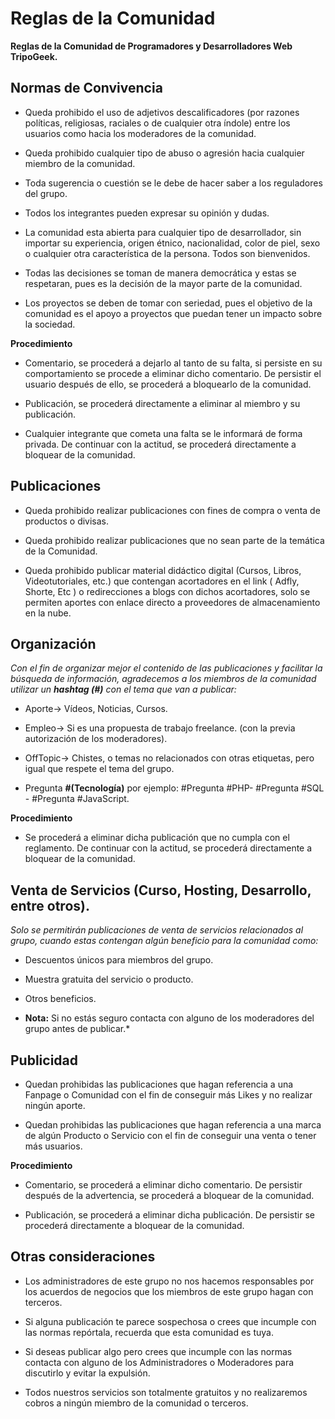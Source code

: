 # Reglas de la Comunidad

**Reglas de la Comunidad de Programadores y Desarrolladores Web TripoGeek.**

## Normas de Convivencia

* Queda prohibido el uso de adjetivos descalificadores (por razones políticas, religiosas, raciales o de cualquier otra índole) entre los usuarios como hacia los moderadores de la comunidad.

* Queda prohibido cualquier tipo de abuso o agresión hacia cualquier miembro de la comunidad.

* Toda sugerencia o cuestión se le debe de hacer saber a los reguladores del grupo.

* Todos los integrantes pueden expresar su opinión y dudas.

* La comunidad esta abierta para cualquier tipo de desarrollador, sin importar su experiencia, origen étnico, nacionalidad, color de piel, sexo o cualquier otra característica de la persona. Todos son bienvenidos.

* Todas las decisiones se toman de manera democrática y estas se respetaran, pues es la decisión de la mayor parte de la comunidad.

* Los proyectos se deben de tomar con seriedad, pues el objetivo de la comunidad es el apoyo a proyectos que puedan tener un impacto sobre la sociedad.

**Procedimiento**

* Comentario, se procederá a dejarlo al tanto de su falta, si persiste en su comportamiento se procede a eliminar dicho comentario. De persistir el usuario después de ello, se procederá a bloquearlo de la comunidad.

* Publicación, se procederá directamente a eliminar al miembro y su publicación.

* Cualquier integrante que cometa una falta se le informará de forma privada. De continuar con la actitud, se procederá directamente a bloquear de la comunidad.


## Publicaciones

* Queda prohibido realizar publicaciones con fines de compra o venta de productos o divisas.

* Queda prohibido realizar publicaciones que no sean parte de la temática de la Comunidad.

* Queda prohibido publicar material didáctico digital (Cursos, Libros, Videotutoriales, etc.) que contengan acortadores en el link ( Adfly, Shorte, Etc ) o redirecciones a blogs con dichos acortadores, solo se permiten aportes con enlace directo a proveedores de almacenamiento en la nube.


## Organización

*Con el fin de organizar mejor el contenido de las publicaciones y facilitar la búsqueda de información, agradecemos a los miembros de la comunidad utilizar un **hashtag (#)** con el tema que van a publicar:*

* Aporte-> Vídeos, Noticias, Cursos.

* Empleo-> Si es una propuesta de trabajo freelance. (con la previa autorización de los moderadores).

* OffTopic-> Chistes, o temas no relacionados con otras etiquetas, pero igual que respete el tema del grupo.

* Pregunta **#(Tecnología)** por ejemplo: #Pregunta #PHP- #Pregunta #SQL - #Pregunta #JavaScript.

**Procedimiento**

* Se procederá a eliminar dicha publicación que no cumpla con el reglamento. De continuar con la actitud, se procederá directamente a bloquear de la comunidad.


## Venta de Servicios (Curso, Hosting, Desarrollo, entre otros).

*Solo se permitirán publicaciones de venta de servicios relacionados al grupo, cuando estas contengan algún beneficio para la comunidad como:*

* Descuentos únicos para miembros del grupo.

* Muestra gratuita del servicio o producto.

* Otros beneficios.

* **Nota:** Si no estás seguro contacta con alguno de los moderadores del grupo antes de publicar.*


## Publicidad

* Quedan prohibidas las publicaciones que hagan referencia a una Fanpage o Comunidad con el fin de conseguir más Likes y no realizar ningún aporte.

* Quedan prohibidas las publicaciones que hagan referencia a una marca de algún Producto o Servicio con el fin de conseguir una venta o tener más usuarios.

**Procedimiento**

* Comentario, se procederá a eliminar dicho comentario. De persistir después de la advertencia, se procederá a bloquear de la comunidad.

* Publicación, se procederá a eliminar dicha publicación. De persistir se procederá directamente a bloquear de la comunidad.


## Otras consideraciones

* Los administradores de este grupo no nos hacemos responsables por los acuerdos de negocios que los miembros de este grupo hagan con terceros.

* Si alguna publicación te parece sospechosa o crees que incumple con las normas repórtala, recuerda que esta comunidad es tuya.

* Si deseas publicar algo pero crees que incumple con las normas contacta con alguno de los Administradores o Moderadores para discutirlo y evitar la expulsión.

* Todos nuestros servicios son totalmente gratuitos y no realizaremos cobros a ningún miembro de la comunidad o terceros.
